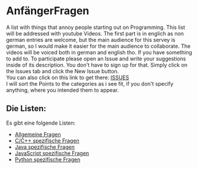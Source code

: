 # AnfängerFragen

A list with things that annoy people starting out on Programming. This list will be addressed with youtube Videos. The first part is in englich as non german entries are welcome, but the main audience for this servey is german, so I would make it easier for the main audience to collaborate. The videos will be voiced both in german and english tho. If you have something to add to. To participate please open an Issue and write your suggestions inside of its description. You don't have to sign up for that. Simply click on the Issues tab and click the New Issue button.  
You can also click on this link to get there: [ISSUES](https://github.com/StefanSchmelz/AnfaenngerFragen/issues)  
I will sort the Points to the categories as i see fit, if you don't specify anything, where you intended them to appear.

## Die Listen:

Es gibt eine folgende Listen:

*   [Allgemeine Fragen](https://github.com/StefanSchmelz/AnfaenngerFragen/blob/master/Allgemein.md)
*   [C/C++ spezifische Fragen](https://github.com/StefanSchmelz/AnfaenngerFragen/blob/master/C_Cpp.md)
*   [Java spezifische Fragen](https://github.com/StefanSchmelz/AnfaenngerFragen/blob/master/Java.md)
*   [JavaScript spezifische Fragen](https://github.com/StefanSchmelz/AnfaenngerFragen/blob/master/JavaScript.md)
*   [Python spezifische Fragen](https://github.com/StefanSchmelz/AnfaenngerFragen/blob/master/Python.md)
